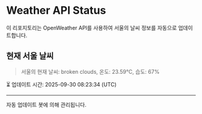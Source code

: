 
# Weather API Status

이 리포지토리는 OpenWeather API를 사용하여 서울의 날씨 정보를 자동으로 업데이트합니다.

## 현재 서울 날씨
> 서울의 현재 날씨: broken clouds, 온도: 23.59°C, 습도: 67%

⏳ 업데이트 시간: 2025-09-30 08:23:34 (UTC)

---
자동 업데이트 봇에 의해 관리됩니다.
